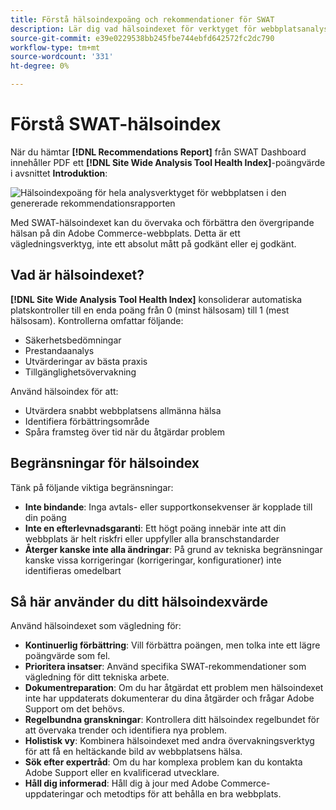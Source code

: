 ```yaml
---
title: Förstå hälsoindexpoäng och rekommendationer för SWAT
description: Lär dig vad hälsoindexet för verktyget för webbplatsanalys innebär för din Adobe Commerce-webbplats. Upptäck hur ni tolkar poängen och använder rekommendationer effektivt.
source-git-commit: e39e0229538bb245fbe744ebfd642572fc2dc790
workflow-type: tm+mt
source-wordcount: '331'
ht-degree: 0%

---
```


# Förstå SWAT-hälsoindex

När du hämtar **[!DNL Recommendations Report]** från SWAT Dashboard innehåller PDF ett **[!DNL Site Wide Analysis Tool Health Index]**-poängvärde i avsnittet **Introduktion**:

![Hälsoindexpoäng för hela analysverktyget för webbplatsen i den genererade rekommendationsrapporten](https://git.corp.adobe.com/AdobeDocs/commerce-operations.en/assets/38345/cf56a076-e5a8-488d-927d-a3989966a089)

Med SWAT-hälsoindexet kan du övervaka och förbättra den övergripande hälsan på din Adobe Commerce-webbplats. Detta är ett vägledningsverktyg, inte ett absolut mått på godkänt eller ej godkänt.

## Vad är hälsoindexet?

**[!DNL Site Wide Analysis Tool Health Index]** konsoliderar automatiska platskontroller till en enda poäng från 0 (minst hälsosam) till 1 (mest hälsosam). Kontrollerna omfattar följande:

- Säkerhetsbedömningar
- Prestandaanalys
- Utvärderingar av bästa praxis
- Tillgänglighetsövervakning

Använd hälsoindex för att:

- Utvärdera snabbt webbplatsens allmänna hälsa
- Identifiera förbättringsområde
- Spåra framsteg över tid när du åtgärdar problem

## Begränsningar för hälsoindex

Tänk på följande viktiga begränsningar:

- **Inte bindande**: Inga avtals- eller supportkonsekvenser är kopplade till din poäng
- **Inte en efterlevnadsgaranti**: Ett högt poäng innebär inte att din webbplats är helt riskfri eller uppfyller alla branschstandarder
- **Återger kanske inte alla ändringar**: På grund av tekniska begränsningar kanske vissa korrigeringar (korrigeringar, konfigurationer) inte identifieras omedelbart

## Så här använder du ditt hälsoindexvärde

Använd hälsoindexet som vägledning för:

- **Kontinuerlig förbättring**: Vill förbättra poängen, men tolka inte ett lägre poängvärde som fel.
- **Prioritera insatser**: Använd specifika SWAT-rekommendationer som vägledning för ditt tekniska arbete.
- **Dokumentreparation**: Om du har åtgärdat ett problem men hälsoindexet inte har uppdaterats dokumenterar du dina åtgärder och frågar Adobe Support om det behövs.
- **Regelbundna granskningar**: Kontrollera ditt hälsoindex regelbundet för att övervaka trender och identifiera nya problem.
- **Holistisk vy**: Kombinera hälsoindexet med andra övervakningsverktyg för att få en heltäckande bild av webbplatsens hälsa.
- **Sök efter expertråd**: Om du har komplexa problem kan du kontakta Adobe Support eller en kvalificerad utvecklare.
- **Håll dig informerad**: Håll dig à jour med Adobe Commerce-uppdateringar och metodtips för att behålla en bra webbplats.
